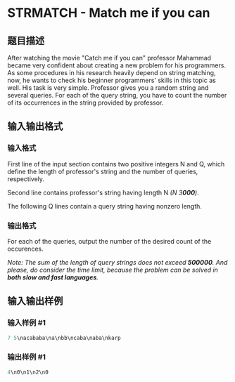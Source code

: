 # STRMATCH - Match me if you can

## 题目描述

After watching the movie "Catch me if you can" professor Mahammad became very confident about creating a new problem for his programmers. As some procedures in his research heavily depend on string matching, now, he wants to check his beginner programmers' skills in this topic as well. His task is very simple. Professor gives you a random string and several queries. For each of the query string, you have to count the number of its occurrences in the string provided by professor.

## 输入输出格式

### 输入格式

First line of the input section contains two positive integers N and Q, which define the length of professor's string and the number of queries, respectively.

Second line contains professor's string having length N _(N 3**000**)_.

The following Q lines contain a query string having nonzero length.

### 输出格式

For each of the queries, output the number of the desired count of the occurences.

_Note: The sum of the length of query strings does not exceed **500000**. And please, do consider the time limit, because the problem can be solved in **both slow and fast languages**._

## 输入输出样例

### 输入样例 #1

```cpp
7 5\nacababa\na\nbb\ncaba\naba\nkarp
```


### 输出样例 #1

```cpp
4\n0\n1\n2\n0
```


